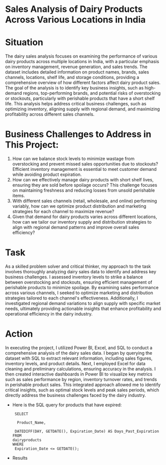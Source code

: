 # Sales Analysis of Dairy Products Across Various Locations in India
# Situation
The dairy sales analysis focuses on examining the performance of various dairy products across multiple locations in India, with a particular emphasis on inventory management, revenue generation, and sales trends. The dataset includes detailed information on product names, brands, sales channels, locations, shelf life, and storage conditions, providing a comprehensive overview of how different factors affect dairy product sales. The goal of the analysis is to identify key business insights, such as high-demand regions, top-performing brands, and potential risks of overstocking or stockouts, particularly with perishable products that have a short shelf life. This analysis helps address critical business challenges, such as optimizing inventory, aligning supply with regional demand, and maximizing profitability across different sales channels.
# Business Challenges to Address in This Project:
1.  How can we balance stock levels to minimize wastage from overstocking and prevent missed sales opportunities due to stockouts? Efficient inventory management is essential to meet customer demand while avoiding product expiration.
2.   How can we effectively manage dairy products with short shelf lives, ensuring they are sold before spoilage occurs? This challenge focuses on maintaining freshness and reducing losses from unsold perishable items.
3.   With different sales channels (retail, wholesale, and online) performing variably, how can we optimize product distribution and marketing strategies for each channel to maximize revenue?
4.   Given that demand for dairy products varies across different locations, how can we tailor our inventory supply and distribution strategies to align with regional demand patterns and improve overall sales efficiency?
# Task
As a skilled problem solver and critical thinker, my approach to the task involves thoroughly analyzing dairy sales data to identify and address key business challenges. I  assessed inventory levels to strike a balance between overstocking and stockouts, ensuring efficient management of perishable products to minimize spoilage. By examining sales performance across various channels, I  seeked to optimize marketing and distribution strategies tailored to each channel's effectiveness. Additionally, I  investigated regional demand variations to align supply with specific market needs, ultimately providing actionable insights that enhance profitability and operational efficiency in the dairy industry.
# Action
In executing the project, I utilized Power BI, Excel, and SQL to conduct a comprehensive analysis of the dairy sales data. I began by querying the dataset with SQL to extract relevant information, including sales figures, inventory levels, and product details. Next, I employed Excel for data cleaning and preliminary calculations, ensuring accuracy in the analysis. I then created interactive dashboards in Power BI to visualize key metrics such as sales performance by region, inventory turnover rates, and trends in perishable product sales. This integrated approach allowed me to identify critical insights, such as optimal stock levels and peak sales periods, which directly address the business challenges faced by the dairy industry.
- Here is the SQL query for products that have expired:

       SELECT 
   
        Product_Name, 

       DATEDIFF(DAY, GETDATE(), Expiration_Date) AS Days_Past_Expiration
      FROM 
      dairyproducts
      WHERE 
       Expiration_Date <= GETDATE();
- Results




